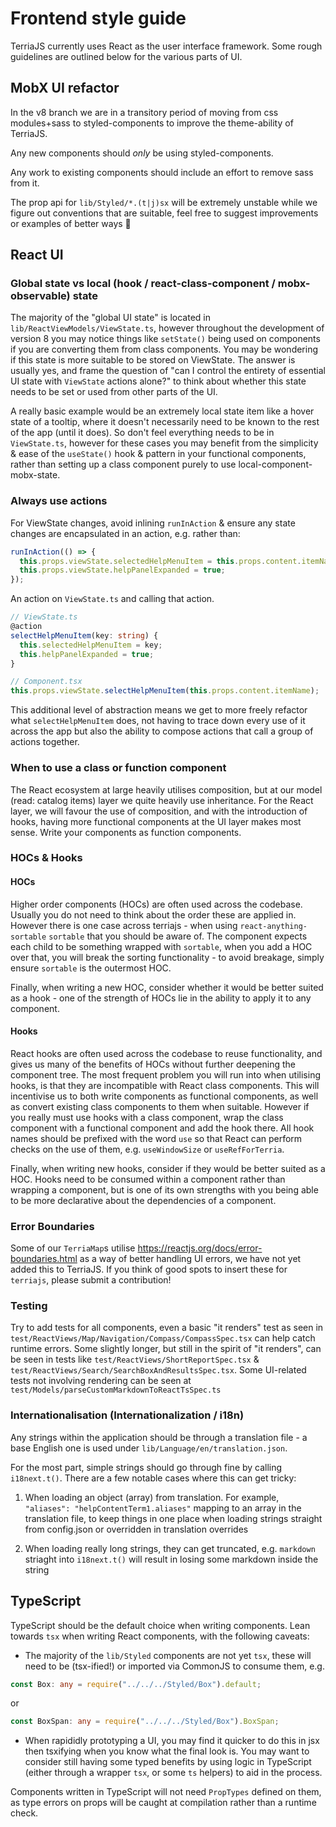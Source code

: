 # Frontend style guide

TerriaJS currently uses React as the user interface framework. Some rough
guidelines are outlined below for the various parts of UI.

## MobX UI refactor

In the v8 branch we are in a transitory period of moving from css modules+sass
to styled-components to improve the theme-ability of TerriaJS.

Any new components should _only_ be using styled-components.

Any work to existing components should include an effort to remove sass from it.

The prop api for `lib/Styled/*.(t|j)sx` will be extremely unstable while we
figure out conventions that are suitable, feel free to suggest improvements or
examples of better ways 🙂

## React UI

### Global state vs local (hook / react-class-component / mobx-observable) state

The majority of the "global UI state" is located in
`lib/ReactViewModels/ViewState.ts`, however throughout the development of
version 8 you may notice things like `setState()` being used on components if
you are converting them from class components. You may be wondering if this
state is more suitable to be stored on ViewState. The answer is usually yes, and
frame the question of "can I control the entirety of essential UI state with
`ViewState` actions alone?" to think about whether this state needs to be set or
used from other parts of the UI.

A really basic example would be an extremely local state item like a hover state
of a tooltip, where it doesn't necessarily need to be known to the rest of the
app (until it does). So don't feel everything needs to be in `ViewState.ts`,
however for these cases you may benefit from the simplicity & ease of the
`useState()` hook & pattern in your functional components, rather than setting
up a class component purely to use local-component-mobx-state.

### Always use actions

For ViewState changes, avoid inlining `runInAction` & ensure any state changes
are encapsulated in an action, e.g. rather than:

```ts
runInAction(() => {
  this.props.viewState.selectedHelpMenuItem = this.props.content.itemName;
  this.props.viewState.helpPanelExpanded = true;
});
```

An action on `ViewState.ts` and calling that action.

```ts
// ViewState.ts
@action
selectHelpMenuItem(key: string) {
  this.selectedHelpMenuItem = key;
  this.helpPanelExpanded = true;
}

// Component.tsx
this.props.viewState.selectHelpMenuItem(this.props.content.itemName);
```

This additional level of abstraction means we get to more freely refactor what
`selectHelpMenuItem` does, not having to trace down every use of it across the
app but also the ability to compose actions that call a group of actions
together.

### When to use a class or function component

The React ecosystem at large heavily utilises composition, but at our model
(read: catalog items) layer we quite heavily use inheritance. For the React
layer, we will favour the use of composition, and with the introduction of
hooks, having more functional components at the UI layer makes most sense. Write
your components as function components.

### HOCs & Hooks

#### HOCs

Higher order components (HOCs) are often used across the codebase. Usually you
do not need to think about the order these are applied in. However there is one
case across terriajs - when using `react-anything-sortable` `sortable` that you
should be aware of. The <Sortable /> component expects each child to be
something wrapped with `sortable`, when you add a HOC over that, you will break
the sorting functionality - to avoid breakage, simply ensure `sortable` is the
outermost HOC.

Finally, when writing a new HOC, consider whether it would be better suited as a
hook - one of the strength of HOCs lie in the ability to apply it to any
component.

#### Hooks

React hooks are often used across the codebase to reuse functionality, and gives
us many of the benefits of HOCs without further deepening the component tree.
The most frequent problem you will run into when utilising hooks, is that they
are incompatible with React class components. This will incentivise us to both
write components as functional components, as well as convert existing class
components to them when suitable. However if you really must use hooks with a
class component, wrap the class component with a functional component and add
the hook there. All hook names should be prefixed with the word `use` so that
React can perform checks on the use of them, e.g. `useWindowSize` or
`useRefForTerria`.

Finally, when writing new hooks, consider if they would be better suited as a
HOC. Hooks need to be consumed within a component rather than wrapping a
component, but is one of its own strengths with you being able to be more
declarative about the dependencies of a component.

### Error Boundaries

Some of our `TerriaMap`s utilise https://reactjs.org/docs/error-boundaries.html
as a way of better handling UI errors, we have not yet added this to TerriaJS.
If you think of good spots to insert these for `terriajs`, please submit a
contribution!

### Testing

Try to add tests for all components, even a basic "it renders" test as seen in
`test/ReactViews/Map/Navigation/Compass/CompassSpec.tsx` can help catch runtime
errors. Some slightly longer, but still in the spirit of "it renders", can be
seen in tests like `test/ReactViews/ShortReportSpec.tsx` &
`test/ReactViews/Search/SearchBoxAndResultsSpec.tsx`.
Some UI-related tests not involving rendering can be seen at
`test/Models/parseCustomMarkdownToReactTsSpec.ts`

### Internationalisation (Internationalization / i18n)

Any strings within the application should be through a translation file - a base
English one is used under `lib/Language/en/translation.json`.

For the most part, simple strings should go through fine by calling
`i18next.t()`. There are a few notable cases where this can get tricky:

1. When loading an object (array) from translation. For example, `"aliases": "helpContentTerm1.aliases"` mapping to an array in the translation file, to
   keep things in one place when loading strings straight from config.json or
   overridden in translation overrides

2. When loading really long strings, they can get truncated, e.g. `markdown`
   striaght into `i18next.t()` will result in losing some markdown inside the
   string

## TypeScript

TypeScript should be the default choice when writing components. Lean towards
`tsx` when writing React components, with the following caveats:

- The majority of the `lib/Styled` components are not yet `tsx`, these will need
  to be (tsx-ified!) or imported via CommonJS to consume them, e.g.

```ts
const Box: any = require("../../../Styled/Box").default;
```

or

```ts
const BoxSpan: any = require("../../../Styled/Box").BoxSpan;
```

- When rapididly prototyping a UI, you may find it quicker to do this in jsx
  then tsxifying when you know what the final look is. You may want to consider
  still having some typed benefits by using logic in TypeScript (either through
  a wrapper `tsx`, or some `ts` helpers) to aid in the process.

Components written in TypeScript will not need `PropTypes` defined on them, as
type errors on props will be caught at compilation rather than a runtime check.
